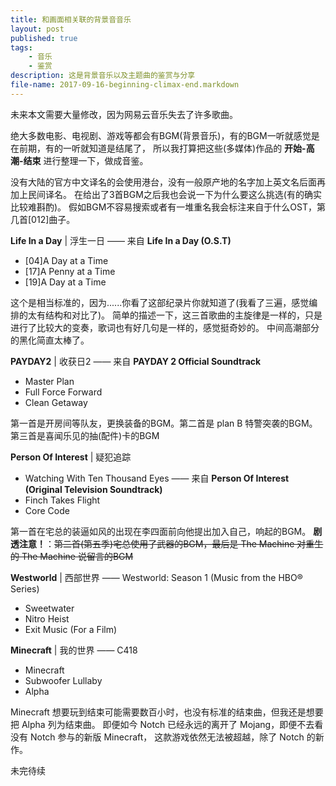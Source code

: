 ```yaml
---
title: 和画面相关联的背景音音乐
layout: post
published: true
tags:
    - 音乐
    - 鉴赏
description: 这是背景音乐以及主题曲的鉴赏与分享
file-name: 2017-09-16-beginning-climax-end.markdown
---
```

未来本文需要大量修改，因为网易云音乐失去了许多歌曲。

绝大多数电影、电视剧、游戏等都会有BGM(背景音乐)，有的BGM一听就感觉是在前期，有的一听就知道是结尾了，
所以我打算把这些(多媒体)作品的 **开始-高潮-结束** 进行整理一下，做成音鉴。
<!-- more -->
<!-- 目前整理出来后的歌单在-[网易云音乐](http://music.163.com/#/playlist?id=887401669) -->

没有大陆的官方中文译名的会使用港台，没有一般原产地的名字加上英文名后面再加上民间译名。
在给出了3首BGM之后我也会说一下为什么要这么挑选(有的确实比较难斟酌)。
假如BGM不容易搜索或者有一堆重名我会标注来自于什么OST，第几首[012]曲子。

**Life In a Day** | 浮生一日 —— 来自 **Life In a Day (O.S.T)**

- [04]A Day at a Time
- [17]A Penny at a Time
- [19]A Day at a Time

这个是相当标准的，因为......你看了这部纪录片你就知道了(我看了三遍，感觉编排的太有结构和对比了)。
简单的描述一下，这三首歌曲的主旋律是一样的，只是进行了比较大的变奏，歌词也有好几句是一样的，感觉挺奇妙的。
中间高潮部分的黑化简直太棒了。

**PAYDAY2** | 收获日2 —— 来自 **PAYDAY 2 Official Soundtrack**

- Master Plan
- Full Force Forward
- Clean Getaway

第一首是开房间等队友，更换装备的BGM。第二首是 plan B 特警突袭的BGM。第三首是喜闻乐见的抽(配件)卡的BGM

**Person Of Interest** | 疑犯追踪

- Watching With Ten Thousand Eyes —— 来自 **Person Of Interest (Original Television Soundtrack)**
- Finch Takes Flight
- Core Code

第一首在宅总的装逼如风的出现在李四面前向他提出加入自己，响起的BGM。
**剧透注意！**：~~第二首(第五季)宅总使用了武器的BGM，最后是 The Machine 对重生的 The Machine 说留言的BGM~~

**Westworld** | 西部世界 —— Westworld: Season 1 (Music from the HBO® Series)

- Sweetwater
- Nitro Heist
- Exit Music (For a Film)

**Minecraft** | 我的世界 —— C418

- Minecraft
- Subwoofer Lullaby
- Alpha

Minecraft 想要玩到结束可能需要数百小时，也没有标准的结束曲，但我还是想要把 Alpha 列为结束曲。
即便如今 Notch 已经永远的离开了 Mojang，即便不去看没有 Notch 参与的新版 Minecraft，
这款游戏依然无法被超越，除了 Notch 的新作。

未完待续
